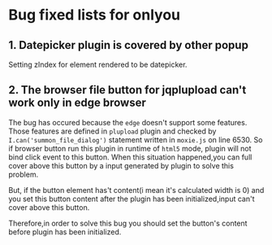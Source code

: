 # Bug fixed lists for onlyou
## 1. Datepicker plugin is covered by other popup
Setting zIndex for element rendered to be datepicker.

## 2. The browser file button for jqplupload can't work only in edge browser
The bug has occured because the `edge` doesn't support some features.
Those features are defined in `plupload` plugin and checked by `I.can('summon_file_dialog')` statement written in `moxie.js` on line 6530.
So if browser button run this plugin in runtime of `html5` mode, plugin will not bind click event to this button.
When this situation happened,you can full cover above this button by a input  generated  by plugin  to solve this problem.

But, if the button element has't content(i mean it's calculated width is 0) and you set this button content after the plugin
has been initialized,input can't cover above this button.

Therefore,in order to solve this bug you should set the button's content before plugin has been initialized.